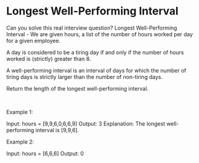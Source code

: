 # Longest Well-Performing Interval

Can you solve this real interview question? Longest Well-Performing Interval - We are given hours, a list of the number of hours worked per day for a given employee.

A day is considered to be a tiring day if and only if the number of hours worked is (strictly) greater than 8.

A well-performing interval is an interval of days for which the number of tiring days is strictly larger than the number of non-tiring days.

Return the length of the longest well-performing interval.

 

Example 1:


Input: hours = [9,9,6,0,6,6,9]
Output: 3
Explanation: The longest well-performing interval is [9,9,6].


Example 2:


Input: hours = [6,6,6]
Output: 0